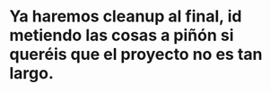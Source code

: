 # Ya haremos cleanup al final, id metiendo las cosas a piñón si queréis que el proyecto no es tan largo.
 
